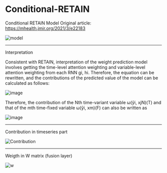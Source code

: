 # Conditional-RETAIN

Conditional RETAIN Model
Original article: https://mhealth.jmir.org/2021/3/e22183 

![model](https://user-images.githubusercontent.com/45510932/113866095-dc0cd480-97e7-11eb-89fe-7d3f650fff99.PNG)

---------------------------------------------------------------------
Interpretation

Consistent with RETAIN, interpretation of the weight prediction model involves getting the time-level attention weighting and variable-level attention weighting from each RNN gi, hi. Therefore, the equation can be rewritten, and the contributions of the predicted value of the model can be calculated as follows:

![image](https://user-images.githubusercontent.com/45510932/113866959-e67b9e00-97e8-11eb-8907-39e1428c90ea.png)

Therefore, the contribution of the Nth time-variant variable ω(ŷi, xjN)(T) and that of the mth time-fixed variable ω(ŷi, xm)(F) can also be written as

![image](https://user-images.githubusercontent.com/45510932/113867040-014e1280-97e9-11eb-9374-d5319f90ef81.png)




---------------------------------------------------------------
Contribution in timeseries part

![Contribution](https://user-images.githubusercontent.com/45510932/113866093-db743e00-97e7-11eb-9c67-c6a989befb36.PNG)


------------------------------------------------------------
Weigth in W matrix (fusion layer)

![w](https://user-images.githubusercontent.com/45510932/113866090-da431100-97e7-11eb-8658-7bf2311df2b9.PNG)
